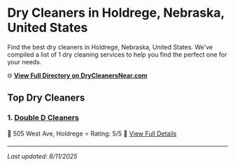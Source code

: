 # Dry Cleaners in Holdrege, Nebraska, United States

Find the best dry cleaners in Holdrege, Nebraska, United States. We've compiled a list of 1 dry cleaning services to help you find the perfect one for your needs.

🌐 **[View Full Directory on DryCleanersNear.com](https://drycleanersnear.com/city/US/Nebraska/Holdrege)**

## Top Dry Cleaners

### 1. [Double D Cleaners](https://drycleanersnear.com/dryCleaner/687afc24109507a5c1d43a79/double-d-cleaners)
📍 505 West Ave, Holdrege
⭐ Rating: 5/5
🔗 [View Full Details](https://drycleanersnear.com/dryCleaner/687afc24109507a5c1d43a79/double-d-cleaners)


---

*Last updated: 8/11/2025*

